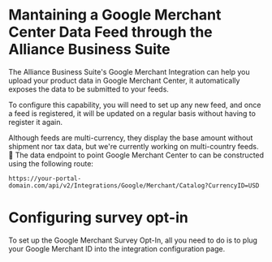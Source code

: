 # Mantaining a Google Merchant Center Data Feed through the Alliance Business Suite

The Alliance Business Suite's Google Merchant Integration can help you upload your product data in Google Merchant Center, it automatically exposes the data to be submitted to your feeds. 

To configure this capability, you will need to set up any new feed, and once a feed is registered, it will be updated on a regular basis without having to register it again.

Although feeds are multi-currency, they display the base amount without shipment nor tax data, but we're currently working on multi-country feeds. 🥳
The data endpoint to point Google Merchant Center to can be constructed using the following route:

 `https://your-portal-domain.com/api/v2/Integrations/Google/Merchant/Catalog?CurrencyID=USD`

# Configuring survey opt-in 

To set up the Google Merchant Survey Opt-In, all you need to do is to plug your Google Merchant ID into the integration configuration page.